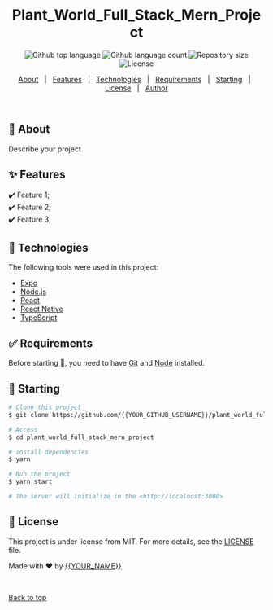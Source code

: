 <h1 align="center">Plant_World_Full_Stack_Mern_Project</h1>

<p align="center">
  <img alt="Github top language" src="https://img.shields.io/github/languages/top/{{YOUR_GITHUB_USERNAME}}/plant_world_full_stack_mern_project?color=56BEB8">
  <img alt="Github language count" src="https://img.shields.io/github/languages/count/{{YOUR_GITHUB_USERNAME}}/plant_world_full_stack_mern_project?color=56BEB8">
  <img alt="Repository size" src="https://img.shields.io/github/repo-size/{{YOUR_GITHUB_USERNAME}}/plant_world_full_stack_mern_project?color=56BEB8">
  <img alt="License" src="https://img.shields.io/github/license/{{YOUR_GITHUB_USERNAME}}/plant_world_full_stack_mern_project?color=56BEB8">
</p>

<p align="center">
  <a href="#dart-about">About</a> &#xa0; | &#xa0; 
  <a href="#sparkles-features">Features</a> &#xa0; | &#xa0;
  <a href="#rocket-technologies">Technologies</a> &#xa0; | &#xa0;
  <a href="#white_check_mark-requirements">Requirements</a> &#xa0; | &#xa0;
  <a href="#checkered_flag-starting">Starting</a> &#xa0; | &#xa0;
  <a href="#memo-license">License</a> &#xa0; | &#xa0;
  <a href="https://github.com/{{YOUR_GITHUB_USERNAME}}" target="_blank">Author</a>
</p>

<br>

## :dart: About

Describe your project

## :sparkles: Features

:heavy_check_mark: Feature 1;\
:heavy_check_mark: Feature 2;\
:heavy_check_mark: Feature 3;

## :rocket: Technologies

The following tools were used in this project:

- [Expo](https://expo.io/)
- [Node.js](https://nodejs.org/en/)
- [React](https://pt-br.reactjs.org/)
- [React Native](https://reactnative.dev/)
- [TypeScript](https://www.typescriptlang.org/)

## :white_check_mark: Requirements

Before starting :checkered_flag:, you need to have [Git](https://git-scm.com) and [Node](https://nodejs.org/en/) installed.

## :checkered_flag: Starting

```bash
# Clone this project
$ git clone https://github.com/{{YOUR_GITHUB_USERNAME}}/plant_world_full_stack_mern_project

# Access
$ cd plant_world_full_stack_mern_project

# Install dependencies
$ yarn

# Run the project
$ yarn start

# The server will initialize in the <http://localhost:3000>
```

## :memo: License

This project is under license from MIT. For more details, see the [LICENSE](LICENSE) file.

Made with :heart: by <a href="https://github.com/{{YOUR_GITHUB_USERNAME}}" target="_blank">{{YOUR_NAME}}</a>

&#xa0;

<a href="#top">Back to top</a>

